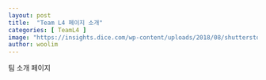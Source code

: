 ```yaml
---
layout: post
title:  "Team L4 페이지 소개"
categories: [ TeamL4 ]
image: "https://insights.dice.com/wp-content/uploads/2018/08/shutterstock_1060094186.jpg"
author: woolim
---
```

팀 소개 페이지